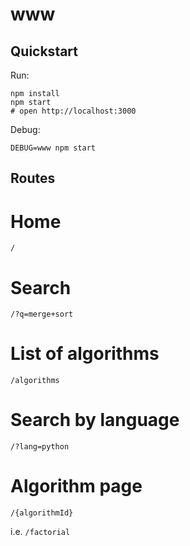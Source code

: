 # www

## Quickstart

Run:
```
npm install
npm start
# open http://localhost:3000
```

Debug:
```
DEBUG=www npm start
```

## Routes

# Home
`/`

# Search
`/?q=merge+sort`

# List of algorithms
`/algorithms`

# Search by language
`/?lang=python`

# Algorithm page
`/{algorithmId}`

i.e. `/factorial`
